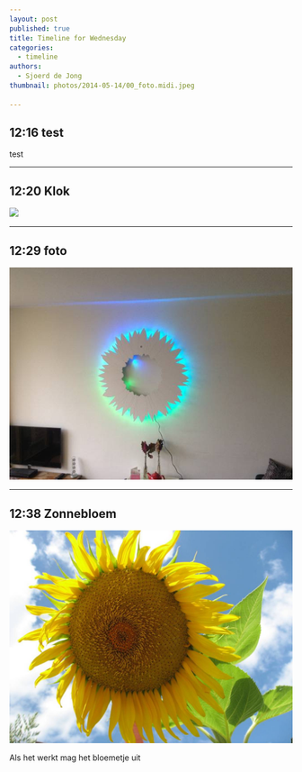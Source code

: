 ```yaml
---
layout: post
published: true
title: Timeline for Wednesday
categories:
  - timeline
authors:
  - Sjoerd de Jong
thumbnail: photos/2014-05-14/00_foto.midi.jpeg

---
```


## 12:16 test
test

---

## 12:20 Klok
![](https://raw.githubusercontent.com/3dxl/3dxl.github.io/master/photos/2014-05-14/00_foto.midi.jpeg)

---

## 12:29 foto
![](https://raw.githubusercontent.com/3dxl/3dxl.github.io/master/photos/2014-05-14/01_foto.midi.jpeg)

---

## 12:38 Zonnebloem
![](https://raw.githubusercontent.com/3dxl/3dxl.github.io/master/photos/2014-05-14/02_sample3.midi.jpeg)

Als het werkt mag het bloemetje uit